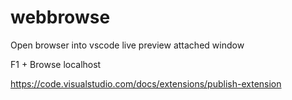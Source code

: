 # webbrowse

Open browser into vscode live preview attached window

F1 + Browse localhost


https://code.visualstudio.com/docs/extensions/publish-extension

